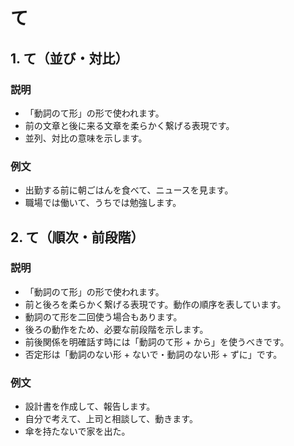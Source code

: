 # て

## 1. て（並び・対比）

### 説明

- 「動詞のて形」の形で使われます。
- 前の文章と後に来る文章を柔らかく繋げる表現です。
- 並列、対比の意味を示します。

### 例文

- 出勤する前に朝ごはんを食べて、ニュースを見ます。
- 職場では働いて、うちでは勉強します。

## 2. て（順次・前段階）

### 説明

- 「動詞のて形」の形で使われます。
- 前と後ろを柔らかく繋げる表現です。動作の順序を表しています。
- 動詞のて形を二回使う場合もあります。
- 後ろの動作をため、必要な前段階を示します。
- 前後関係を明確話す時には「動詞のて形 + から」を使うべきです。
- 否定形は「動詞のない形 + ないで・動詞のない形 + ずに」です。

### 例文

- 設計書を作成して、報告します。
- 自分で考えて、上司と相談して、動きます。
- 傘を持たないで家を出た。